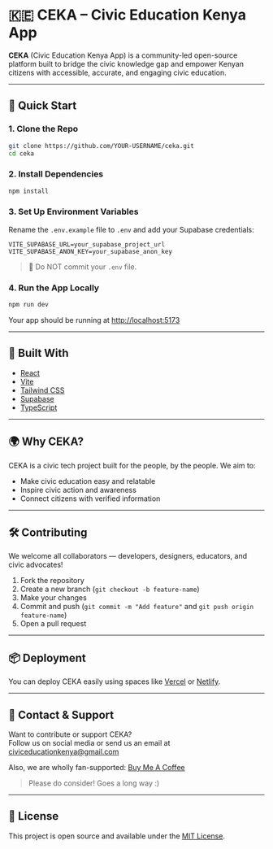# 🇰🇪 CEKA – Civic Education Kenya App

**CEKA** (Civic Education Kenya App) is a community-led open-source platform built to bridge the civic knowledge gap and empower Kenyan citizens with accessible, accurate, and engaging civic education.

---

## 🚀 Quick Start

### 1. Clone the Repo

```bash
git clone https://github.com/YOUR-USERNAME/ceka.git
cd ceka
```

### 2. Install Dependencies

```bash
npm install
```

### 3. Set Up Environment Variables

Rename the `.env.example` file to `.env` and add your Supabase credentials:

```env
VITE_SUPABASE_URL=your_supabase_project_url
VITE_SUPABASE_ANON_KEY=your_supabase_anon_key
```

> 🔐 Do NOT commit your `.env` file.

### 4. Run the App Locally

```bash
npm run dev
```

Your app should be running at [http://localhost:5173](http://localhost:5173)

---

## 🧠 Built With

- [React](https://react.dev/)
- [Vite](https://vitejs.dev/)
- [Tailwind CSS](https://tailwindcss.com/)
- [Supabase](https://supabase.com/)
- [TypeScript](https://www.typescriptlang.org/)

---

## 🌍 Why CEKA?

CEKA is a civic tech project built for the people, by the people. We aim to:
- Make civic education easy and relatable
- Inspire civic action and awareness
- Connect citizens with verified information

---

## 🛠️ Contributing

We welcome all collaborators — developers, designers, educators, and civic advocates!

1. Fork the repository
2. Create a new branch (`git checkout -b feature-name`)
3. Make your changes
4. Commit and push (`git commit -m "Add feature"` and `git push origin feature-name`)
5. Open a pull request

---

## 📦 Deployment

You can deploy CEKA easily using spaces like [Vercel](https://vercel.com/) or [Netlify](https://www.netlify.com/).

---

## 💬 Contact & Support

Want to contribute or support CEKA?  
Follow us on social media or send us an email at [civiceducationkenya@gmail.com](https://mail.google.com/mail/?extsrc=mailto&url=mailto%3Aciviceducationkenya%40gmail.com%3Fsubject%3DRE%3A%26body%3DDear%2520CEK%2C)

Also, we are wholly fan-supported: [Buy Me A Coffee](https://www.buymeacoffee.com/civiceducationke/)

> Please do consider! Goes a long way :)

---

## 📄 License

This project is open source and available under the [MIT License](LICENSE).
